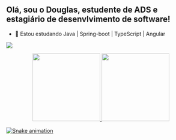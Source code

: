 ## Olá, sou o Douglas, estudente de ADS e estagiário de desenvlvimento de software!

- 🌱 Estou estudando Java | Spring-boot | TypeScript | Angular

<a href="https://www.linkedin.com/in/douglas-silva-aa45b2154/" target="_blank"><img src="https://img.shields.io/badge/-LinkedIn-%230077B5?style=for-the-badge&logo=linkedin&logoColor=white" target="_blank"></a>

<div align="center">
  <a href="https://github.com/DoougSilva">
  <img height="180em" src="https://github-readme-stats.vercel.app/api?username=DoougSilva&show_icons=true&theme=dracula&include_all_commits=true&count_private=true"/>
  <img height="180em" src="https://github-readme-stats.vercel.app/api/top-langs/?username=DoougSilva&layout=compact&langs_count=7&theme=dracula"/>
</div>

 ![Snake animation](https://github.com/DoougSilva/DoougSilva/blob/output/github-contribution-grid-snake.svg)
